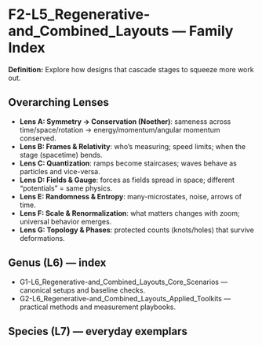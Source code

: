 # F2-L5_Regenerative-and_Combined_Layouts — Family Index
**Definition:** Explore how designs that cascade stages to squeeze more work out.

## Overarching Lenses

- **Lens A: Symmetry -> Conservation (Noether)**: sameness across time/space/rotation → energy/momentum/angular momentum conserved.
- **Lens B: Frames & Relativity**: who’s measuring; speed limits; when the stage (spacetime) bends.
- **Lens C: Quantization**: ramps become staircases; waves behave as particles and vice-versa.
- **Lens D: Fields & Gauge**: forces as fields spread in space; different “potentials” = same physics.
- **Lens E: Randomness & Entropy**: many-microstates, noise, arrows of time.
- **Lens F: Scale & Renormalization**: what matters changes with zoom; universal behavior emerges.
- **Lens G: Topology & Phases**: protected counts (knots/holes) that survive deformations.

## Genus (L6) — index
- G1-L6_Regenerative-and_Combined_Layouts_Core_Scenarios — canonical setups and baseline checks.
- G2-L6_Regenerative-and_Combined_Layouts_Applied_Toolkits — practical methods and measurement playbooks.

## Species (L7) — everyday exemplars
